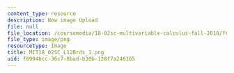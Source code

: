 ```yaml
---
content_type: resource
description: New image Upload
file: null
file_location: /coursemedia/18-02sc-multivariable-calculus-fall-2010/f6994bcc36c78badb30b128f7a246165_MIT18_02SC_L12Brds_1.png
file_type: image/png
resourcetype: Image
title: MIT18_02SC_L12Brds_1.png
uid: f6994bcc-36c7-8bad-b30b-128f7a246165
---
```

